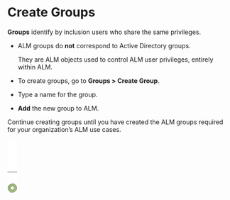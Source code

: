 ﻿[title]: # (Create Groups)
[tags]: # (Account Lifecycle Manager,ALM,)
[priority]: # (5150)

# Create Groups

**Groups** identify by inclusion users who share the same privileges.

* ALM groups do **not** correspond to Active Directory groups.

  They are ALM objects used to control ALM user privileges, entirely within ALM.

* To create groups, go to **Groups \> Create Group**.

* Type a name for the group.

* **Add** the new group to ALM.

Continue creating groups until you have created the ALM groups required for your organization’s ALM use cases.

![Article End](../../alm-bug.png)

  

  
